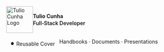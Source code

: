 <!--
Documento Consolidado — MB Academy (Covers EN + Handbooks PT-BR)
Requires: apple-hig.css theme active in Typora.
Place Icon1.svg (preferred) and/or Icon1.png next to this .md file.
-->

<!--
SECTION: Personal Branding Cover (EN)
Requires your Apple HIG Typora theme (apple-hig.css).
-->

<style>
#cover-personal .cover { display: grid; min-height: 80vh; place-items: center; margin: clamp(32px, 6vh, 96px) 0; }
#cover-personal .cover-card { border-radius: var(--radius-2xl); padding: clamp(24px, 6vw, 64px); box-shadow: var(--shadow-lg); max-width: 980px; width: 100%; }
#cover-personal .brand-lockup { display: grid; grid-template-columns: auto 1fr; gap: var(--spacing-2); align-items: center; }
#cover-personal .brand-icon img { width: 72px; height: 72px; border-radius: var(--radius-2xl); box-shadow: var(--shadow-sm); }
#cover-personal .brand-text h1 { margin: 0; font-size: var(--font-size-title1); line-height: var(--line-height-title1); }
#cover-personal .brand-text h2 { margin: 2px 0 0; font-size: var(--font-size-title3); line-height: var(--line-height-title3); color: var(--color-text-secondary); font-weight: 600; }
#cover-personal .divider { height: 1px; background: var(--color-separator); margin: var(--spacing-3) 0; }
#cover-personal .meta { display: flex; gap: var(--spacing-2); flex-wrap: wrap; color: var(--color-text-secondary); font-size: var(--font-size-footnote); }
#cover-personal .chip { display: inline-flex; align-items: center; gap: 6px; padding: 6px 12px; border-radius: var(--radius-full); background: var(--color-fill-tertiary); color: var(--color-text-secondary); }
#cover-personal .chip::before { content: "●"; font-size: 0.7em; color: var(--color-accent); }
</style>

<section id="cover-personal">
<div class="cover">
  <section class="glass cover-card" role="region" aria-label="Cover">
    <div class="brand-lockup">
      <picture class="brand-icon">
        <source srcset="Icon1.svg" type="image/svg+xml">
        <img src="Icon1.png" alt="Tulio Cunha Logo" loading="eager" decoding="async">
      </picture>
      <div class="brand-text">
        <h1>Tulio Cunha</h1>
        <h2>Full‑Stack Developer</h2>
      </div>
    </div>
    <div class="divider"></div>
    <p class="meta">
      <span class="chip">Reusable Cover</span>
      <span>Handbooks · Documents · Presentations</span>
    </p>
  </section>
</div>
</section>

<div style="page-break-after: always;"></div>


<!--
SECTION: Software Delivery Cover (EN)
Requires your Apple HIG Typora theme (apple-hig.css).
-->

<style>
#cover-delivery .cover { display: grid; min-height: 80vh; place-items: center; margin: clamp(32px, 6vh, 96px) 0; }
#cover-delivery .cover-card { border-radius: var(--radius-2xl); padding: clamp(24px, 6vw, 64px); box-shadow: var(--shadow-lg); max-width: 980px; width: 100%; }
#cover-delivery .header { display: flex; align-items: center; gap: var(--spacing-2); }
#cover-delivery .header img { width: 64px; height: 64px; border-radius: var(--radius-2xl); box-shadow: var(--shadow-sm); }
#cover-delivery .header .title { display: grid; gap: 2px; }
#cover-delivery .header .title .kicker { font-size: var(--font-size-callout); line-height: var(--line-height-callout); color: var(--color-text-secondary); font-weight: 600; letter-spacing: var(--letter-spacing-wide); text-transform: uppercase; }
#cover-delivery .header .title h1 { margin: 0; font-size: var(--font-size-title1); line-height: var(--line-height-title1); }
#cover-delivery .divider { height: 1px; background: var(--color-separator); margin: var(--spacing-3) 0; }
#cover-delivery .meta-grid { display: grid; grid-template-columns: repeat(auto-fit, minmax(220px, 1fr)); gap: var(--spacing-2); }
#cover-delivery .meta-card { padding: 12px 14px; border: 1px solid var(--color-border-secondary); border-radius: var(--radius-lg); background: var(--color-background-tertiary); }
#cover-delivery .meta-label { font-size: var(--font-size-caption1); color: var(--color-text-secondary); text-transform: uppercase; letter-spacing: var(--letter-spacing-wide); }
#cover-delivery .meta-value { font-size: var(--font-size-callout); line-height: var(--line-height-callout); font-weight: 600; margin-top: 4px; }
#cover-delivery .footer { margin-top: var(--spacing-3); color: var(--color-text-secondary); font-size: var(--font-size-footnote); }
</style>

<section id="cover-delivery">
<div class="cover">
  <section class="glass cover-card" role="region" aria-label="Software Delivery Cover">
    <div class="header">
      <picture>
        <source srcset="Icon1.svg" type="image/svg+xml">
        <img src="Icon1.png" alt="Product Logo" loading="eager" decoding="async">
      </picture>
      <div class="title">
        <div class="kicker">Software Delivery</div>
        <h1>«Project Name»</h1>
      </div>
    </div>

    <div class="divider"></div>

    <div class="meta-grid">
      <div class="meta-card">
        <div class="meta-label">Client</div>
        <div class="meta-value">«Client Name»</div>
      </div>
      <div class="meta-card">
        <div class="meta-label">Prepared by</div>
        <div class="meta-value">Tulio Cunha · Full‑Stack Developer</div>
      </div>
      <div class="meta-card">
        <div class="meta-label">Release / Version</div>
        <div class="meta-value">«1.0.0»</div>
      </div>
      <div class="meta-card">
        <div class="meta-label">Date</div>
        <div class="meta-value">«YYYY‑MM‑DD»</div>
      </div>
    </div>

    <p class="footer">Tip: Add a page break below so the next page starts your content cleanly.</p>
  </section>
</div>
</section>

<div style="page-break-after: always;"></div>


<!-- SECTION: MB Academy Handbook (PT-BR) -->
# Guia Unificado da Plataforma MB Academy

Última atualização: Outubro de 2025  
Versão: 1.0  
Público: Cliente (não técnico)

## Sumário
- [Parte 1 — Visão Geral](#parte-1-visao-geral)
  - [O que é a Plataforma MB Academy](#o-que-e-a-plataforma-mb-academy)
  - [Perguntas Frequentes (FAQ)](#perguntas-frequentes-faq)
  - [Tecnologias Explicadas de Forma Simples](#tecnologias-explicadas-de-forma-simples)
- [Parte 2 — Plataforma em Detalhes](#parte-2-plataforma-em-detalhes)
  - [Funcionalidades da Plataforma](#funcionalidades-da-plataforma)
  - [Guia de Páginas](#guia-de-paginas)
  - [O que Você Pode Fazer (Jornadas)](#o-que-voce-pode-fazer-jornadas)
- [Parte 3 — Guias por Perfil](#parte-3-guias-por-perfil)
  - [Manual do Administrador](#manual-do-administrador)
  - [Manual do Criador de Conteúdo](#manual-do-criador-de-conteudo)
- [Parte 4 — Apêndices](#parte-4-apendices)
  - [Glossário (pt-BR)](#glossario-pt-br)
  - [Checklists de Primeiros Passos](#checklists-de-primeiros-passos)
  - [Guia Rápido de Solução de Problemas](#guia-rapido-de-solucao-de-problemas)
  - [Páginas de Status e Suporte](#paginas-de-status-e-suporte)


<a id="parte-1-visao-geral"></a>
## Parte 1 — Visão Geral

<a id="o-que-e-a-plataforma-mb-academy"></a>
### O que é a Plataforma MB Academy
A MB Academy é um ambiente de aprendizado online que reúne cursos, aulas em vídeo, artigos, materiais para download e uma comunidade — tudo em um só lugar. A experiência é pensada para ser simples, organizada e acessível, tanto para quem estuda quanto para quem cria e administra conteúdos.

- Para Alunos
  - Cursos organizados por módulos e aulas
  - Vídeos com qualidade profissional
  - Materiais para download (PDFs, planilhas, modelos)
  - Progresso salvo automaticamente
  - Artigos e conteúdos complementares
  - Participação em discussões

- Para Criadores de Conteúdo
  - Publicação de cursos e aulas
  - Upload de vídeos com processamento automático
  - Criação de artigos e posts
  - Inclusão de materiais para download
  - Agendamento de eventos e lembretes

- Para Administradores
  - Painel de controle para acompanhar a saúde da plataforma
  - Gestão de usuários e permissões
  - Monitoramento de conteúdos publicados
  - Primeira linha de suporte a usuários

#### Benefícios principais
- Aprenda no seu ritmo: sem horários fixos, retome de onde parou
- Tudo em um só lugar: cursos, vídeos, artigos, materiais e comunidade
- Acesso em qualquer dispositivo: computador, tablet e celular
- Progresso salvo automaticamente: continue do ponto exato
- Experiência fluida: vídeos rápidos e estáveis

#### Como a plataforma funciona
- Pense na plataforma como uma “escola online” organizada em áreas:
  - Página Inicial: destaques e novidades
  - Dashboard do Aluno: sua visão pessoal do que está estudando
  - Biblioteca de Cursos e Aulas: conteúdo organizado por temas
  - Conteúdos (Artigos e Materiais): apoio ao aprendizado
  - Comunidade e Eventos: interação e lembretes importantes


<a id="perguntas-frequentes-faq"></a>
### Perguntas Frequentes (FAQ)

A plataforma funciona offline?
- Não. É necessário estar conectado à internet. Você pode baixar materiais (PDFs, planilhas) para ler offline.

Preciso instalar algum aplicativo?
- Não. Funciona direto no navegador (Chrome, Safari, Firefox, Edge). Nenhuma instalação é necessária.

Posso acessar de vários dispositivos?
- Sim. Faça login de qualquer dispositivo; seu progresso é sincronizado automaticamente.

Meus dados estão seguros?
- Sim. Usamos práticas atuais de segurança. Sua conta e seus dados são protegidos.

Os vídeos travam ou ficam lentos. O que fazer?
- Tente:
  - Verificar sua conexão (Wi‑Fi/dados)
  - Recarregar a página
  - Fechar outras abas/aplicativos pesados
  - Se persistir, veja [Guia Rápido de Solução de Problemas](#guia-rapido-de-solucao-de-problemas)

Como sei meu progresso nos cursos?
- Cada curso mostra quanto você já completou. Ao concluir uma aula, marque como “Concluída”.

Como encontro conteúdos complementares (artigos e materiais)?
- Acesse [Guia de Páginas](#guia-de-paginas) e use busca e filtros.

Esqueci minha senha. E agora?
- Use a opção “Esqueci minha senha” na tela de login. Você receberá orientações por e‑mail.

Como entro em contato com suporte?
- Veja “Páginas de Status e Suporte” nos Apêndices para canais de contato e verificação de serviços.


<a id="tecnologias-explicadas-de-forma-simples"></a>
### Tecnologias Explicadas de Forma Simples

Sem termos técnicos: o que interessa é a experiência.

- A página responde rápido e sem travar
  - Você navega e os conteúdos aparecem sem recarregar tudo

- O vídeo funciona bem
  - O player ajusta a qualidade automaticamente à sua internet

- O conteúdo é fácil de atualizar
  - Quem cria conteúdo publica materiais e artigos com poucas etapas, e você vê rápido

- Os dados ficam guardados com segurança
  - Seu cadastro, progresso e preferências são armazenados de forma protegida

- O login é seguro
  - Sua conta é conferida sempre que você entra; só você tem acesso às suas informações

Se quiser detalhes técnicos, consulte sua equipe. Este guia mantém a explicação acessível para todos.

<div style="page-break-after: always;"></div>
\pagebreak


<a id="parte-2-plataforma-em-detalhes"></a>
## Parte 2 — Plataforma em Detalhes

<a id="funcionalidades-da-plataforma"></a>
### Funcionalidades da Plataforma

#### Aprendizado
- Cursos com módulos e aulas em vídeo
- Player profissional (pause, voltar, avançar)
- Materiais para download por aula/curso
- Marcar aulas como concluídas
- Retomar do ponto em que parou

#### Conteúdo
- Artigos e posts organizados por tema
- Busca por título ou assunto
- Destaques e recomendações

#### Eventos e Lembretes
- Agenda de eventos (como lives)
- Lembretes importantes ao longo do mês

#### Comunidade
- Espaço para perguntas e discussões entre alunos
- Interações em tópicos relacionados aos cursos

#### Segurança e Privacidade
- Login com senha e proteção da conta
- Controle de acesso por perfil (Aluno, Criador, Administrador)
- Recuperação de senha


<a id="guia-de-paginas"></a>
### Guia de Páginas

#### Páginas Públicas
- Início (/)  
  Você verá: destaques da plataforma, cursos em evidência, chamadas para conhecer a plataforma.  
  Você pode: navegar para mais detalhes, iniciar cadastro ou login.

- Sobre (/sobre)  
  Você verá: missão, valores e história da MB Academy.  
  Você pode: entender o propósito e a equipe por trás do projeto.

- Plataforma (/plataforma)  
  Você verá: explicação visual do ambiente de aprendizagem e seus recursos.  
  Você pode: decidir se a plataforma atende ao que procura.

- Conteúdos (/conteudos)  
  Você verá: artigos e materiais públicos (quando disponíveis).  
  Você pode: ler artigos selecionados e explorar temas.

- Contato (/contato)  
  Você verá: meios de contato oficiais.  
  Você pode: enviar uma mensagem para a equipe.

- Entrar (/entrar)  
  Você verá: tela de login (e link para recuperar senha).  
  Você pode: acessar sua conta.

#### Portal do Aluno (/app)
- Dashboard (/app)  
  Você verá: visão do seu progresso e próximos passos.  
  Você pode: continuar o que estava estudando.

- Perfil (/app/perfil)  
  Você verá: seus dados básicos.  
  Você pode: atualizar nome, foto, biografia e senha.

- Cursos (/app/cursos)  
  Você verá: seus cursos em andamento.  
  Você pode: abrir um curso e ver seus módulos e aulas.

- Curso detalhado (/app/cursos/:id)  
  Você verá: descrição do curso, módulos e aulas.  
  Você pode: iniciar uma aula e baixar materiais do curso.

- Aula (/app/cursos/:cursoId/:moduloId/:aulaId)  
  Você verá: player de vídeo, anotações e materiais da aula.  
  Você pode: assistir, marcar como concluída e baixar materiais.

- Artigos (/app/articles)  
  Você verá: artigos exclusivos para alunos.  
  Você pode: ler, buscar e filtrar conteúdos.

- Discussões (/app/discussions)  
  Você verá: tópicos e respostas da comunidade.  
  Você pode: iniciar uma pergunta ou responder colegas.

#### Studio de Criação (/app/studio)
- Dashboard do Studio (/app/studio)  
  Você verá: atalhos e visão geral do conteúdo.  
  Você pode: acessar gestão de artigos, materiais, etc.

- Artigos (/app/studio/artigos)  
  Você verá: lista de artigos em rascunho e publicados.  
  Você pode: criar, editar, revisar e publicar artigos.

- Materiais (/app/studio/materiais)  
  Você verá: arquivos disponíveis para cursos/aulas.  
  Você pode: enviar PDFs/ZIPs, organizar e vincular a conteúdos.

- Discussões/Lembretes (/app/studio/discussoes e /app/studio/lembretes)  
  Você verá: tópicos para moderação e mensagens aos alunos.  
  Você pode: moderar discussões e postar comunicados.


<a id="o-que-voce-pode-fazer-jornadas"></a>
### O que Você Pode Fazer (Jornadas)

#### Jornada do Aluno
1) Entrar na plataforma  
2) Escolher um curso  
3) Assistir aulas no seu ritmo  
4) Baixar materiais  
5) Marcar aulas como concluídas  
6) Acompanhar o progresso  
7) Participar da comunidade e eventos

#### Jornada do Criador de Conteúdo
1) Planejar o curso (módulos/aulas)  
2) Criar conteúdos (aulas, artigos)  
3) Enviar vídeos  
4) Anexar materiais  
5) Revisar no editor visual  
6) Publicar  
7) Atualizar quando necessário

#### Jornada do Administrador
1) Acompanhar a saúde da plataforma  
2) Ajudar usuários com dúvidas  
3) Moderar conteúdos/comunidade  
4) Alinhar com criadores para lançamentos  
5) Escalar problemas para técnicos quando necessário

<div style="page-break-after: always;"></div>
\pagebreak


<a id="parte-3-guias-por-perfil"></a>
## Parte 3 — Guias por Perfil

<a id="manual-do-administrador"></a>
### Manual do Administrador

#### Objetivo do Administrador
Este manual ajuda a manter a plataforma funcionando bem e a apoiar os usuários, sem exigir conhecimentos técnicos.

#### Onde acompanhar a saúde da plataforma
- Painel principal: verifique atualizações recentes (publicações), mensagens de erro e indicadores gerais
- Monitoramento de conteúdos: confirme se as últimas alterações de conteúdo já aparecem para os alunos

#### O que observar com regularidade
- Publicações (atualizações do site): busque status “Publicado”
- Funcionalidades de bastidor: verifique se não há mensagens de erro incomuns
- Acessos e uso: entenda picos de uso para antecipar dúvidas

#### Checklist rápido de diagnóstico
1) Algum serviço está em manutenção? Veja [Páginas de Status e Suporte](#paginas-de-status-e-suporte)
2) As últimas atualizações apareceram? Aguarde alguns minutos; se não, confirme a publicação de conteúdo  
3) Há mensagens de erro ao executar ações comuns (login, abrir curso, assistir vídeo)?  
4) Se um usuário reportou problema, peça: capturas de tela, horário aproximado e o que estava tentando fazer

#### Problemas comuns e primeiros passos
- Conteúdo não aparece atualizado  
  Tente: aguardar alguns minutos e confirmar se a publicação foi concluída. Se persistir, encaminhe à equipe técnica com evidências.

- Site lento ou não carrega  
  Confira Páginas de Status. Muitos acessos simultâneos podem causar lentidão temporária.

- Usuários com dificuldade de login  
  Oriente a redefinir senha e verificar se o e‑mail usado está correto.

#### Quando escalar para a equipe técnica
- Mensagens de erro repetidas ou indisponibilidade prolongada
- Vídeos indisponíveis para muitos usuários
- Atualizações de conteúdo que não entram após tempo razoável

#### Ao escalar, envie
- Descrição clara do problema  
- Prints/telas com horário  
- Passo a passo do que o usuário fez  
- Se afetou uma pessoa ou várias

#### Atenção importante
- Não altere configurações sensíveis (como “variáveis de ambiente”). Em caso de dúvida, consulte a equipe técnica.


<div style="page-break-after: always;"></div>
\pagebreak

<a id="manual-do-criador-de-conteudo"></a>
### Manual do Criador de Conteúdo

#### Objetivo do Criador de Conteúdo
Publicar e manter conteúdos de forma simples, com foco no aluno.

#### Comece pelo planejamento
- Defina objetivo do curso ou artigo: o que o aluno aprenderá
- Estruture módulos e aulas antes de escrever
- Reúna materiais (PDFs, planilhas, imagens)

#### Criar artigos
1) Acesse o editor de conteúdo (Studio)  
2) Crie um novo artigo e preencha: Título, Categoria, Tempo de leitura  
3) Escreva o texto de forma clara, com subtítulos e listas  
4) Salve rascunho e revise no editor visual  
5) Publique

#### Criar aulas e cursos
1) Crie o curso com uma breve descrição e imagem de capa  
2) Adicione módulos e, em cada módulo, crie as aulas  
3) Para cada aula: título, breve resumo, duração e materiais (se houver)

#### Vídeos (maneira simples)
- Envie o vídeo para a área de vídeos
- Aguarde o processamento (o status indicará quando estiver pronto)
- Copie o identificador público do vídeo e cole no campo do vídeo da aula
- Salve e revise no editor visual

#### Materiais para download
- Tipos recomendados: PDF (apostilas), planilhas/ZIP (recursos)  
- Use nomes claros: curso-modulo-nome-recurso-v1.pdf  
- Anexe os materiais na aula ou no curso correspondente

#### Publicar
- Revise no editor visual  
- Clique em Publicar  
- Em poucos minutos, os alunos verão a atualização

#### Boas práticas
- Linguagem simples e direta  
- Títulos claros e consistentes  
- Imagens e vídeos de boa qualidade  
- Revisar ortografia e legibilidade  
- Atualizar conteúdos quando houver novidades ou correções


<div style="page-break-after: always;"></div>
\pagebreak

<a id="parte-4-apendices"></a>
## Parte 4 — Apêndices

<a id="glossario-pt-br"></a>
### Glossário (pt-BR)
- Dashboard: sua página pessoal com atalhos e resumos
- Editor Visual: tela para ver e editar conteúdos com prévia em tempo real
- Streaming: forma de exibir vídeos pela internet sem baixar tudo antes
- Player: o “reprodutor” de vídeo na página
- Sessão: período em que você está logado
- Cache: memória temporária usada para carregar páginas mais rápido
- Serverless (sem servidor próprio): tecnologia que ajusta recursos automaticamente, sem você precisar gerenciar máquinas

<a id="checklists-de-primeiros-passos"></a>
### Checklists de Primeiros Passos

#### Checklist: Aluno
- [ ] Criar conta e entrar  
- [ ] Escolher um curso  
- [ ] Assistir a primeira aula  
- [ ] Baixar material de apoio  
- [ ] Marcar aula como concluída  
- [ ] Ler um artigo complementar  
- [ ] Participar de uma discussão  

#### Checklist: Criador de Conteúdo
- [ ] Definir objetivo e estrutura (módulos/aulas)  
- [ ] Criar rascunho de aulas e artigos  
- [ ] Enviar vídeos e anexar materiais  
- [ ] Revisar no editor visual  
- [ ] Publicar  
- [ ] Verificar se tudo aparece corretamente

#### Checklist: Administrador
- [ ] Verificar publicações recentes  
- [ ] Conferir se conteúdos novos apareceram  
- [ ] Checar se não há erros recorrentes  
- [ ] Validar login e páginas principais  
- [ ] Acompanhar dúvidas de usuários  
- [ ] Documentar quaisquer problemas e soluções

<a id="guia-rapido-de-solucao-de-problemas"></a>
### Guia Rápido de Solução de Problemas

Não consigo entrar
- Verifique e‑mail/senha; tente recuperar senha
- Teste em janela anônima ou outro navegador

Vídeo travando
- Teste sua conexão (Wi‑Fi/dados)
- Feche outras abas e aplicativos pesados
- Recarregue a página

Conteúdo não atualiza
- Aguarde alguns minutos
- Se persistir, tente sair e entrar novamente
- Verifique se há algum aviso na plataforma

Progresso não foi salvo
- Atualize a página  
- Reabra a aula e marque novamente como concluída  
- Se continuar, anote o horário e informe o suporte

PDF não abre
- Baixe novamente  
- Teste abrir com outro leitor de PDF  
- Verifique se o arquivo não está corrompido/zerado

<a id="paginas-de-status-e-suporte"></a>
### Páginas de Status e Suporte
- Status dos serviços (para verificar indisponibilidades temporárias):  
  - Storyblok (conteúdos): status.storyblok.com  
  - Mux (vídeos): status.mux.com  
  - Netlify (hospedagem): netlifystatus.com  
  - Neon (banco de dados): neon.tech/status

- Suporte  
  - Entre em contato com o administrador da plataforma  
  - Ao relatar um problema, inclua: descrição, prints e horário aproximado


### Observações finais
- Este documento é voltado ao cliente e evita termos técnicos
- A capa e identidade visual podem ser incluídas depois, sem impactar o conteúdo
- Para exportar em PDF, use a impressão do navegador (Salvar como PDF) ou sua ferramenta preferida; as quebras de página já estão incluídas

